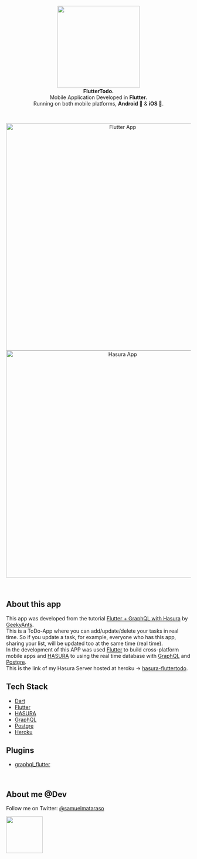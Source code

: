 <!-- header section -->
<p align="center">
  <img src="https://i.imgur.com/mXoNCIi.png" height="224" /><br/>
  <span><b>FlutterTodo.</b></span><br/>
  <span>Mobile Application Developed in <b>Flutter.</b></span><br/>
  <span>Running on both mobile platforms, <b>Android 🤖</b> & <b>iOS 🍎</b>. </span><br/>
</p>
<!-- header section END -->

<br/>
<!-- show case/gif section -->
<p align="center">
    <img alt="Flutter App" height="620" src="https://media.giphy.com/media/S9tX4ZTfOn1E0GcZIt/giphy.gif" />
    <img alt="Hasura App" height="620" src="https://media.giphy.com/media/VJlmuJzhNt6XIZXxZA/giphy.gif" />
</p>
<!-- show case/gif section END -->

<br/>

<!-- about app and course section -->

## About this app

This app was developed from the tutorial [Flutter + GraphQL with Hasura](https://blog.geekyants.com/flutter-graphql-with-hasura-d4d0b34621da)
by [GeekyAnts](https://blog.geekyants.com/@geekyants). <br/>
This is a ToDo-App where you can add/update/delete your tasks in real time. So if you update a task, for example, everyone who has this app, sharing your list, will be updated too at the same time (real time).
<br/>
In the development of this APP was used [Flutter](https://flutter.dev/) to build cross-platform mobile apps and [HASURA](https://hasura.io/) to using the real time database with [GraphQL](https://graphql.org/) and [Postgre](https://www.postgresql.org/).
<br/>
This is the link of my Hasura Server hosted at heroku -> [hasura-fluttertodo](https://hasura-fluttertodo.herokuapp.com).

## Tech Stack

- [Dart](https://dart.dev/)
- [Flutter](https://flutter.dev/)
- [HASURA](https://hasura.io/)
- [GraphQL](https://graphql.org/)
- [Postgre](https://www.postgresql.org/)
- [Heroku](https://www.heroku.com/)

## Plugins

- [graphql_flutter](https://pub.dev/packages/graphql_flutter)

<br/>

<!-- about me -->

## About me @Dev

Follow me on Twitter: [@samuelmataraso](https://twitter.com/samuelmataraso)

<a href="https://twitter.com/samuelmataraso" target="_blank">
<img src="https://twitter.com/samuelmataraso/profile_image?size=original" height="100" /></a>

<!-- about me  END -->
